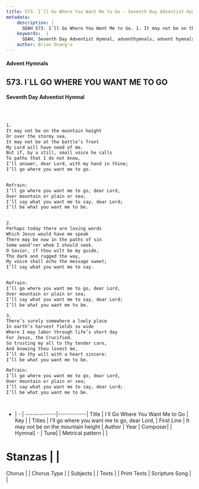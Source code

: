 ```yaml
---
title: 573. I`ll Go Where You Want Me to Go - Seventh Day Adventist Hymnal
metadata:
    description: |
      SDAH 573. I`ll Go Where You Want Me to Go. 1. It may not be on the mountain height Or over the stormy sea, It may not be at the battle’s front My Lord will have need of me. But if, by a still, small voice he calls To paths that I do not know, I’ll answer, dear Lord, with my hand in thine; I’ll go where you want me to go. 
    keywords:  |
      SDAH, Seventh Day Adventist Hymnal, adventhymnals, advent hymnals, I`ll Go Where You Want Me to Go, It may not be on the mountain height ,I’ll go where you want me to go, dear Lord,
    author: Brian Onang'o
---
```


#### Advent Hymnals
## 573. I`LL GO WHERE YOU WANT ME TO GO
#### Seventh Day Adventist Hymnal

```txt



1.
It may not be on the mountain height
Or over the stormy sea,
It may not be at the battle’s front
My Lord will have need of me.
But if, by a still, small voice he calls
To paths that I do not know,
I’ll answer, dear Lord, with my hand in thine;
I’ll go where you want me to go.


Refrain:
I’ll go where you want me to go, dear Lord,
Over mountain or plain or sea;
I’ll say what you want me to say, dear Lord;
I’ll be what you want me to be.


2.
Perhaps today there are loving words
Which Jesus would have me speak
There may be now in the paths of sin
Some wand’rer whom I should seek.
O Savior, if thou wilt be my guide,
Tho dark and rugged the way,
My voice shall echo the message sweet;
I’ll say what you want me to say.


Refrain:
I’ll go where you want me to go, dear Lord,
Over mountain or plain or sea;
I’ll say what you want me to say, dear Lord;
I’ll be what you want me to be.

3.
There’s surely somewhere a lowly place
In earth’s harvest fields so wide
Where I may labor through life’s short day
For Jesus, the Crucified.
So trusting my all to thy tender care,
And knowing thou lovest me,
I’ll do thy will with a heart sincere:
I’ll be what you want me to be.

Refrain:
I’ll go where you want me to go, dear Lord,
Over mountain or plain or sea;
I’ll say what you want me to say, dear Lord;
I’ll be what you want me to be.




```

- |   -  |
-------------|------------|
Title | I`ll Go Where You Want Me to Go |
Key |  |
Titles | I’ll go where you want me to go, dear Lord, |
First Line | It may not be on the mountain height |
Author | 
Year | 
Composer|  |
Hymnal|  - |
Tune|  |
Metrical pattern | |
# Stanzas |  |
Chorus |  |
Chorus Type |  |
Subjects |  |
Texts |  |
Print Texts | 
Scripture Song |  |
  
